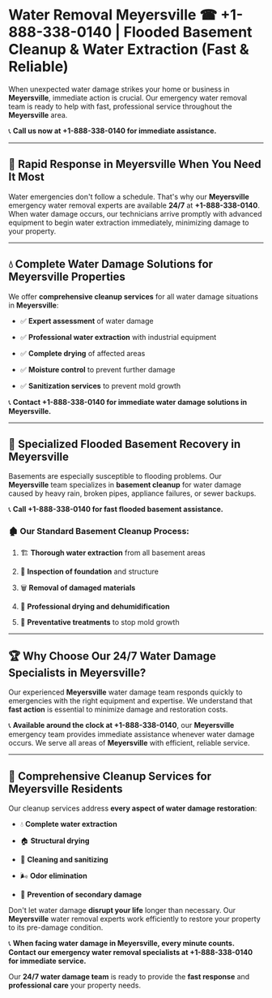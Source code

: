 # Water Removal Meyersville ☎ +1-888-338-0140 | Flooded Basement Cleanup & Water Extraction (Fast & Reliable)

When unexpected water damage strikes your home or business in **Meyersville**, immediate action is crucial. Our emergency water removal team is ready to help with fast, professional service throughout the **Meyersville** area. 

📞 **Call us now at +1-888-338-0140 for immediate assistance.**
---
## 🚀 Rapid Response in Meyersville When You Need It Most
Water emergencies don't follow a schedule. That's why our **Meyersville** emergency water removal experts are available **24/7** at **+1-888-338-0140**. When water damage occurs, our technicians arrive promptly with advanced equipment to begin water extraction immediately, minimizing damage to your property.
---
## 💧 Complete Water Damage Solutions for Meyersville Properties
We offer **comprehensive cleanup services** for all water damage situations in **Meyersville**:
- ✅ **Expert assessment** of water damage  
- ✅ **Professional water extraction** with industrial equipment  
- ✅ **Complete drying** of affected areas  
- ✅ **Moisture control** to prevent further damage  
- ✅ **Sanitization services** to prevent mold growth  
📞 **Contact +1-888-338-0140 for immediate water damage solutions in Meyersville.**
---
## 🌊 Specialized Flooded Basement Recovery in Meyersville
Basements are especially susceptible to flooding problems. Our **Meyersville** team specializes in **basement cleanup** for water damage caused by heavy rain, broken pipes, appliance failures, or sewer backups. 
📞 **Call +1-888-338-0140 for fast flooded basement assistance.**
### 🏚️ Our Standard Basement Cleanup Process:
1. 🏗️ **Thorough water extraction** from all basement areas  
2. 🔎 **Inspection of foundation** and structure  
3. 🗑️ **Removal of damaged materials**  
4. 💨 **Professional drying and dehumidification**  
5. 🚫 **Preventative treatments** to stop mold growth  
---
## 🏆 Why Choose Our 24/7 Water Damage Specialists in Meyersville?
Our experienced **Meyersville** water damage team responds quickly to emergencies with the right equipment and expertise. We understand that **fast action** is essential to minimize damage and restoration costs.
📞 **Available around the clock at +1-888-338-0140**, our **Meyersville** emergency team provides immediate assistance whenever water damage occurs. We serve all areas of **Meyersville** with efficient, reliable service.
---
## 🧹 Comprehensive Cleanup Services for Meyersville Residents
Our cleanup services address **every aspect of water damage restoration**:
- 💧 **Complete water extraction**  
- 🏠 **Structural drying**  
- 🧼 **Cleaning and sanitizing**  
- 🌬️ **Odor elimination**  
- 🚫 **Prevention of secondary damage**  
Don't let water damage **disrupt your life** longer than necessary. Our **Meyersville** water removal experts work efficiently to restore your property to its pre-damage condition.
📞 **When facing water damage in Meyersville, every minute counts. Contact our emergency water removal specialists at +1-888-338-0140 for immediate service.**
Our **24/7 water damage team** is ready to provide the **fast response** and **professional care** your property needs.
